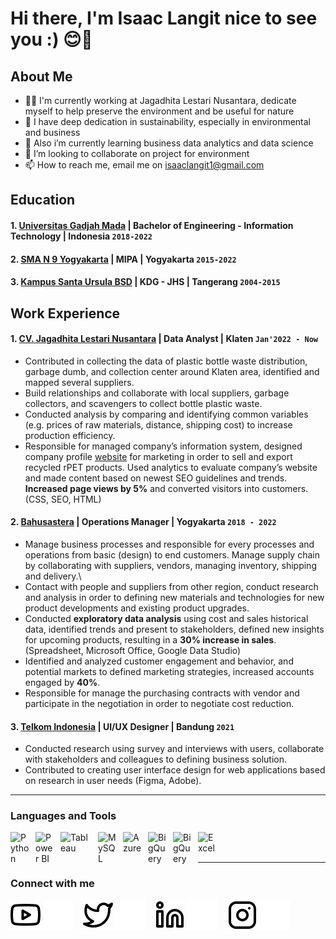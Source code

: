 # Hi there, I'm Isaac Langit nice to see you :) 😊👋

## About Me
- 🧘‍♂️ I'm currently working at Jagadhita Lestari Nusantara, dedicate myself to help preserve the environment and be useful for nature
- 🌱 I have deep dedication in sustainability, especially in environmental and business 
- 👀 Also i’m currently learning business data analytics and data science
- 💞️ I’m looking to collaborate on project for environment
- 📫 How to reach me, email me on isaaclangit1@gmail.com

## Education
#### 1. [Universitas Gadjah Mada](https://www.ugm.ac.id) | Bachelor of Engineering - Information Technology | Indonesia `2018-2022`
#### 2. [SMA N 9 Yogyakarta](https://www.sma9jogja.sch.id) | MIPA | Yogyakarta `2015-2022`
#### 3. [Kampus Santa Ursula BSD](https://www.sanurbsd-tng.sch.id) | KDG - JHS | Tangerang `2004-2015`

## Work Experience
#### 1. [CV. Jagadhita Lestari Nusantara](https://polyasta.com) | Data Analyst | Klaten `Jan'2022 - Now`
   - Contributed in collecting the data of plastic bottle waste distribution, garbage dumb, and collection center around Klaten area, identified
and mapped several suppliers.
   - Build relationships and collaborate with local suppliers, garbage collectors, and scavengers to collect bottle plastic waste.
   - Conducted analysis by comparing and identifying common variables (e.g. prices of raw materials, distance, shipping cost) to increase
production efficiency.
   - Responsible for managed company’s information system, designed company profile [website](https://polyasta.com) for marketing in order to sell and export
recycled rPET products. Used analytics to evaluate company’s website and made content based on newest SEO guidelines and trends.
**Increased page views by 5%** and converted visitors into customers. (CSS, SEO, HTML)
#### 2. [Bahusastera](https://instagram.com/bahusastera) | Operations Manager | Yogyakarta `2018 - 2022`
   - Manage business processes and responsible for every processes and operations from basic (design) to end customers. Manage supply
chain by collaborating with suppliers, vendors, managing inventory, shipping and delivery.\
   - Contact with people and suppliers from other region, conduct research and analysis in order to defining new materials and technologies
for new product developments and existing product upgrades.
   - Conducted **exploratory data analysis** using cost and sales historical data, identified trends and present to stakeholders, defined new
insights for upcoming products, resulting in a **30% increase in sales**. (Spreadsheet, Microsoft Office, Google Data Studio)
   - Identified and analyzed customer engagement and behavior, and potential markets to defined marketing strategies, increased accounts
engaged by **40%**.
   - Responsible for manage the purchasing contracts with vendor and participate in the negotiation in order to negotiate cost reduction.
#### 3. [Telkom Indonesia](https://telkom.co.id) | UI/UX Designer | Bandung `2021`
   - Conducted research using survey and interviews with users, collaborate with stakeholders and colleagues to defining business solution.
   - Contributed to creating user interface design for web applications based on research in user needs (Figma, Adobe).

---

### Languages and Tools

<img align="left" alt="Python" width="30px" src="https://upload.wikimedia.org/wikipedia/commons/thumb/c/c3/Python-logo-notext.svg/110px-Python-logo-notext.svg.png?20100317150552" style="padding-right:10px;" />
<img align="left" alt="Power BI" width="30px" src="https://powerbi.microsoft.com/pictures/application-logos/svg/powerbi.svg" style="padding-right:10px;" />
<img align="left" alt="Tableau" width="50px" src="https://logos-world.net/wp-content/uploads/2021/10/Tableau-Symbol.png" style="padding-right:10px;" />
<img align="left" alt="MySQL" width="30px" src="https://cdn.jsdelivr.net/gh/devicons/devicon/icons/mysql/mysql-original.svg" style="padding-right:10px;" />
<img align="left" alt="Azure" width="30px" src="https://upload.wikimedia.org/wikipedia/commons/f/fa/Microsoft_Azure.svg" style="padding-right:10px;" />
<img align="left" alt="BigQuery" width="30px" src="https://cdn.worldvectorlogo.com/logos/google-bigquery-logo-1.svg" style="padding-right:10px;" />
<img align="left" alt="BigQuery" width="30px" src="https://upload.wikimedia.org/wikipedia/commons/thumb/3/38/Jupyter_logo.svg/1200px-Jupyter_logo.svg.png" style="padding-right:10px;" />
<img align="left" alt="Excel" width="30px" src="https://is2-ssl.mzstatic.com/image/thumb/Purple126/v4/a8/fd/5a/a8fd5a84-c6f1-355f-3b9f-6e86598efaa3/XCEL.png/1200x630bb.png" style="padding-right:10px;" />

<br />
<br />

---
### Connect with me

[![website](./img/youtube-light.svg)](https://www.youtube.com/isaaclangit#gh-light-mode-only)
[![website](./img/youtube-dark.svg)](https://www.youtube.com/isaaclangit#gh-dark-mode-only)
&nbsp;&nbsp;
[![website](./img/twitter-light.svg)](https://twitter.com/sakskyy#gh-light-mode-only)
[![website](./img/twitter-dark.svg)](https://twitter.com/sakskyy#gh-dark-mode-only)
&nbsp;&nbsp;
[![website](./img/linkedin-light.svg)](https://www.linkedin.com/in/isaaclangit#gh-light-mode-only)
[![website](./img/linkedin-dark.svg)](https://www.linkedin.com/in/isaaclangit#gh-dark-mode-only)
&nbsp;&nbsp;
[![website](./img/instagram-light.svg)](https://instagram.com/isaaclangit#gh-light-mode-only)
[![website](./img/instagram-dark.svg)](https://instagram.com/isaaclangit#gh-dark-mode-only)
<!---
isaaclangit/isaaclangit is a ✨ special ✨ repository because its `README.md` (this file) appears on your GitHub profile.
You can click the Preview link to take a look at your changes.
--->

